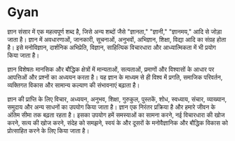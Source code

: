 # Gyan

ज्ञान संसार में एक महत्वपूर्ण शब्द है, जिसे अन्य शब्दों जैसे "ज्ञानता," "ज्ञानी," "ज्ञानमय," आदि से जोड़ा जाता है। ज्ञान में अवधारणाओं, जानकारी, सूचनाओं, अनुभवों, अभिज्ञान, शिक्षा, विद्या आदि का संग्रह होता है। इसे मनोविज्ञान, दार्शनिक अभिप्रेति, विज्ञान, साहित्यिक विचारधारा और आध्यात्मिकता में भी प्रयोग किया जाता है।

ज्ञान विशेषतः मानसिक और बौद्धिक क्षेत्रों में मान्यताओं, सत्यताओं, प्रमाणों और विश्वासों के आधार पर आपत्तिओं और प्रश्नों का अध्ययन करता है। यह ज्ञान के माध्यम से ही विश्व में प्रगति, समाजिक परिवर्तन, व्यक्तिगत विकास और सामान्य कल्याण की संभावनाएं बढ़ाता है।

ज्ञान की प्राप्ति के लिए विचार, अध्ययन, अनुभव, शिक्षा, गुरुकुल, पुस्तकें, शोध, स्वध्याय, संचार, व्याख्यान, समुदाय और अन्य साधनों का उपयोग किया जाता है। ज्ञान एक निरंतर प्रक्रिया है और हमारे जीवन के अंतिम सीमा तक बढ़ता रहता है। इसका उपयोग हमें समस्याओं का सामना करने, नई विचारधारा की खोज करने, सत्य की खोज करने, संदेह को समझने, स्वयं के और दूसरों के मनोवैज्ञानिक और बौद्धिक विकास को प्रोत्साहित करने के लिए किया जाता है।

